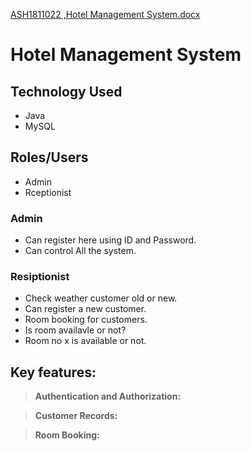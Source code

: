 [ASH1811022 ,Hotel Management System.docx](https://github.com/Bill-Board/java-project/files/12113598/ASH1811022.Hotel.Management.System.docx)
# Hotel Management System
## Technology Used
- Java
- MySQL


## Roles/Users
- Admin
- Rceptionist

### Admin
- Can register here using ID and Password.
- Can control All the system.
  
### Resiptionist
- Check weather customer old or new.
- Can register a new customer.
- Room booking for customers.
- Is room availavle or not?
- Room no x is available or not.

## Key features:
>  **Authentication and Authorization:**

>  **Customer Records:**

>  **Room Booking:**
